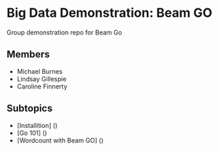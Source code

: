 # Big Data Demonstration: Beam GO
Group demonstration repo for Beam Go

## Members
- Michael Burnes
- Lindsay Gillespie
- Caroline Finnerty

## Subtopics

- [Installition] () 
- [Go 101] () 
- [Wordcount with Beam GO] ()
